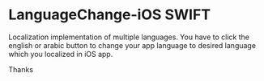 # LanguageChange-iOS SWIFT

Localization implementation of multiple languages. You have to click the english or arabic button to change your app language to desired language which you localized in iOS app.

Thanks
